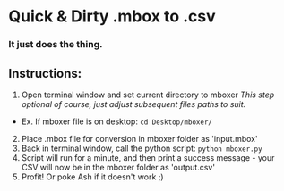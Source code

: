 # Quick & Dirty .mbox to .csv
### It just does the thing.


## Instructions:
1.  Open terminal window and set current directory to mboxer
*This step optional of course, just adjust subsequent files paths to suit.*
  + Ex.  If mboxer file is on desktop: `cd Desktop/mboxer/`
2.  Place .mbox file for conversion in mboxer folder as 'input.mbox'
3.  Back in terminal window, call the python script: `python mboxer.py`
4.  Script will run for a minute, and then print a success message - your CSV will now be in the mboxer folder as 'output.csv'
5.  Profit!  Or poke Ash if it doesn't work ;)